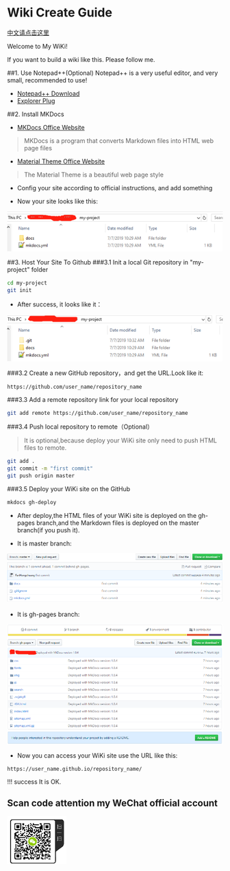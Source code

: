 # Wiki Create Guide
[中文请点击这里](index-zh.md)

Welcome to My WiKi!

If you want to build a wiki like this. Please follow me.

##1. Use Notepad++(Optional)
Notepad++ is a very useful editor, and very small, recommended to use!

* [Notepad++ Download](https://notepad-plus-plus.org/download)
* [Explorer Plug](https://github.com/funap/npp-explorer-plugin/releases)

##2. Install MKDocs
* [MKDocs Office Website](https://www.mkdocs.org)
> MKDocs is a program that converts Markdown files into HTML web page files
* [Material Theme Office Website](https://squidfunk.github.io/mkdocs-material)
> The Material Theme is a beautiful web page style
* Config your site according to official instructions, and add something

* Now your site looks like this:

![mkdocs_site](assets/images/mkdocs_site.png)


##3. Host Your Site To Github
###3.1 Init a local Git repository in "my-project" folder
```bash
cd my-project
git init
```
* After success, it looks like it：

![mkdocs_site](assets/images/mkdocs_site_git.png)

###3.2 Create a new GitHub repository，and get the URL.Look like it: 
```
https://github.com/user_name/repository_name
```

###3.3 Add a remote repository link for your local repository
```bash
git add remote https://github.com/user_name/repository_name
```
###3.4 Push local repository to remote（Optional）
> It is optional,because deploy your WiKi site only need to push HTML files to remote.
```bash
git add .
git commit -m "first commit"
git push origin master
```
###3.5 Deploy your WiKi site on the GitHub
```bash
mkdocs gh-deploy
```
* After deploy,the HTML files of your WiKi site is deployed on the gh-pages branch,and the Markdown files is deployed on the master branch(if you push it).

* It is master branch:

![git_master_branch](assets/images/git_master_branch.png)

* It is gh-pages branch:

![git_gh-pages_branch](assets/images/git_gh-pages_branch.png)

* Now you can access your WiKi site use the URL like this:
```
https://user_name.github.io/repository_name/
```

!!! success
    It is OK.

## Scan code attention my WeChat official account
![weixingongzhonghao](assets/images/weixingongzhonghao.png)
